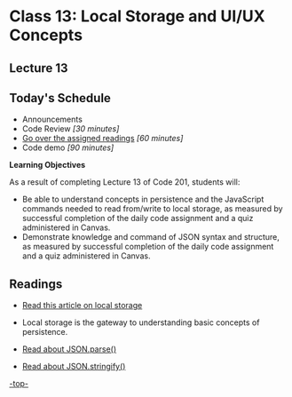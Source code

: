 # Class 13: Local Storage and UI/UX Concepts

<a id="top"></a>
## Lecture 13

## Today's Schedule
- Announcements
- Code Review *[30 minutes]*
- [Go over the assigned readings](#readings) *[60 minutes]*
- Code demo *[90 minutes]*

**Learning Objectives**

As a result of completing Lecture 13 of Code 201, students will:
- Be able to understand concepts in persistence and the JavaScript commands needed to read from/write to local storage, as measured by successful completion of the daily code assignment and a quiz administered in Canvas.
- Demonstrate knowledge and command of JSON syntax and structure, as measured by successful completion of the daily code assignment and a quiz administered in Canvas.

<a id="readings"></a>

## Readings

- [Read this article on local storage](http://diveintohtml5.info/storage.html)
- Local storage is the gateway to understanding basic concepts of persistence.

- [Read about JSON.parse()](https://developer.mozilla.org/en-US/docs/Web/JavaScript/Reference/Global_Objects/JSON/parse)
- [Read about JSON.stringify()](https://developer.mozilla.org/en-US/docs/Web/JavaScript/Reference/Global_Objects/JSON/stringify)

[-top-](#top)
